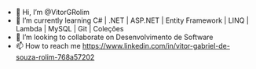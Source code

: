 - 👋 Hi, I’m @VitorGRolim
- 🌱 I’m currently learning C# | .NET | ASP.NET | Entity Framework | LINQ | Lambda | MySQL | Git | Coleções
- 💞️ I’m looking to collaborate on Desenvolvimento de Software
- 📫 How to reach me https://www.linkedin.com/in/vitor-gabriel-de-souza-rolim-768a57202


<!---
VitorGRolim/VitorGRolim is a ✨ special ✨ repository because its `README.md` (this file) appears on your GitHub profile.
You can click the Preview link to take a look at your changes.
--->
